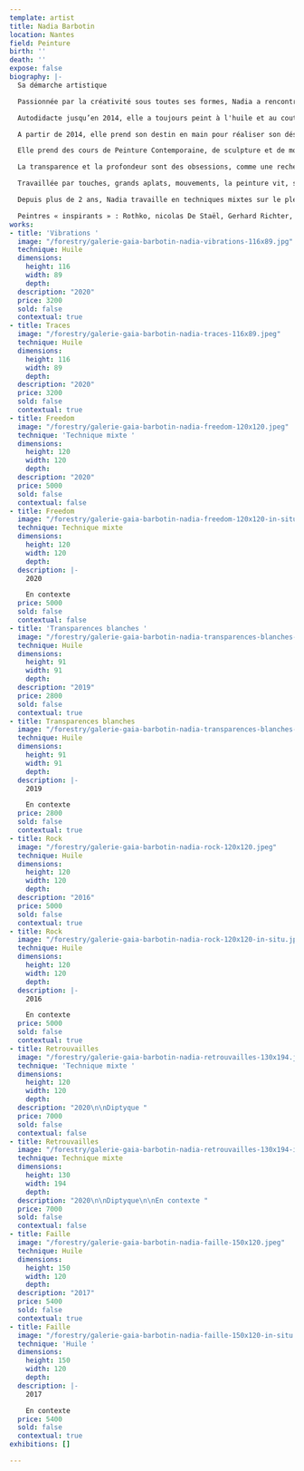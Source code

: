 ```yaml
---
template: artist
title: Nadia Barbotin
location: Nantes
field: Peinture
birth: ''
death: ''
expose: false
biography: |-
  Sa démarche artistique

  Passionnée par la créativité sous toutes ses formes, Nadia a rencontré des artistes de tous milieux qui ont impulsé son orientation actuelle vers la peinture.

  Autodidacte jusqu’en 2014, elle a toujours peint à l'huile et au couteau mais Nadia s'ouvre de plus en plus à de nouvelles techniques et médiums avec les spalters, les shapers, les encres acryliques et alcooliques, l'acrylique, quitte à les mélanger pour donner plus de force, de transparence à ses œuvres.

  A partir de 2014, elle prend son destin en main pour réaliser son désir le plus profond, peindre à plein-temps.

  Elle prend des cours de Peinture Contemporaine, de sculpture et de modèle vivant aux Beaux-Arts de Nantes et aux Ateliers de la Gobinière à Orvault, afin d’expérimenter différentes voies artistiques. Nadia fait le choix de réaliser majoritairement ses propres toiles et couleurs (pigments) dans un esprit d'artisanat de qualité. Inspirée par les impressionnistes pour leur lumière, leur mouvement et leurs couleurs vives, émerveillée par les expressionnistes abstraits pour leur langage émotionnel véhément et spontané, et par l’Action painting pour le geste physique et l’énergie, Nadia essaie de traduire dans ses œuvres, un mélange de tous ces mouvements. Le chant qu’elle pratique depuis plus de 20 ans, l’aide également à trouver ses inspirations dans le rythme de ses peintures. Depuis, Nadia utilise toutes ses compétences et connaissances en synergie pour peindre des œuvres sur toiles et papiers qui sont sources d’émotions, de sentiments, de réflexion, de ressenti.

  La transparence et la profondeur sont des obsessions, comme une recherche de vérité absolue. Nadia tend constamment à travailler avec la lumière pour que la peinture se révèle également dans son intimité. La couleur est toujours à l’honneur, de préférence éclatante, vibrant ainsi sous la lumière.Parfois, la matière s’invite, telle une sculpture picturale verticale, donnant ainsi du relief aux supports. La toile est presque blanche et la composition se dessine au fur et à mesure selon l’humeur du moment.

  Travaillée par touches, grands aplats, mouvements, la peinture vit, se transforme et dialogue enfin avec son spectateur. Car le plus important est la stimulation de cet écho, cette résonance dans l’histoire de chacun, l’exploration de son propre rythme, de sa propre intimité lors de la rencontre avec l’oeuvre.

  Depuis plus de 2 ans, Nadia travaille en techniques mixtes sur le plexiglas, qui lui ouvre de nouvelles perspectives dans l’approche de la peinture, un mélange entre une œuvre picturale et un volume, que l’on peut toucher, manipuler, regarder sous tous les angles. De cette quête omniprésente de la lumière est née la série des Vitraux Contemporains.

  Peintres « inspirants » : Rothko, nicolas De Staël, Gerhard Richter, Pierre Soulages, Alberto Burri, Zao Wou-KI, Hans Hartung, Kokichi Umezaki…
works:
- title: 'Vibrations '
  image: "/forestry/galerie-gaia-barbotin-nadia-vibrations-116x89.jpg"
  technique: Huile
  dimensions:
    height: 116
    width: 89
    depth: 
  description: "2020"
  price: 3200
  sold: false
  contextual: true
- title: Traces
  image: "/forestry/galerie-gaia-barbotin-nadia-traces-116x89.jpeg"
  technique: Huile
  dimensions:
    height: 116
    width: 89
    depth: 
  description: "2020"
  price: 3200
  sold: false
  contextual: true
- title: Freedom
  image: "/forestry/galerie-gaia-barbotin-nadia-freedom-120x120.jpeg"
  technique: 'Technique mixte '
  dimensions:
    height: 120
    width: 120
    depth: 
  description: "2020"
  price: 5000
  sold: false
  contextual: false
- title: Freedom
  image: "/forestry/galerie-gaia-barbotin-nadia-freedom-120x120-in-situ.JPG"
  technique: Technique mixte
  dimensions:
    height: 120
    width: 120
    depth: 
  description: |-
    2020

    En contexte
  price: 5000
  sold: false
  contextual: false
- title: 'Transparences blanches '
  image: "/forestry/galerie-gaia-barbotin-nadia-transparences-blanches-91x91.jpeg"
  technique: Huile
  dimensions:
    height: 91
    width: 91
    depth: 
  description: "2019"
  price: 2800
  sold: false
  contextual: true
- title: Transparences blanches
  image: "/forestry/galerie-gaia-barbotin-nadia-transparences-blanches-91x91-in-situ.jpeg"
  technique: Huile
  dimensions:
    height: 91
    width: 91
    depth: 
  description: |-
    2019

    En contexte
  price: 2800
  sold: false
  contextual: true
- title: Rock
  image: "/forestry/galerie-gaia-barbotin-nadia-rock-120x120.jpeg"
  technique: Huile
  dimensions:
    height: 120
    width: 120
    depth: 
  description: "2016"
  price: 5000
  sold: false
  contextual: true
- title: Rock
  image: "/forestry/galerie-gaia-barbotin-nadia-rock-120x120-in-situ.jpeg"
  technique: Huile
  dimensions:
    height: 120
    width: 120
    depth: 
  description: |-
    2016

    En contexte
  price: 5000
  sold: false
  contextual: true
- title: Retrouvailles
  image: "/forestry/galerie-gaia-barbotin-nadia-retrouvailles-130x194.jpeg"
  technique: 'Technique mixte '
  dimensions:
    height: 120
    width: 120
    depth: 
  description: "2020\n\nDiptyque "
  price: 7000
  sold: false
  contextual: false
- title: Retrouvailles
  image: "/forestry/galerie-gaia-barbotin-nadia-retrouvailles-130x194-in-situ.jpeg"
  technique: Technique mixte
  dimensions:
    height: 130
    width: 194
    depth: 
  description: "2020\n\nDiptyque\n\nEn contexte "
  price: 7000
  sold: false
  contextual: false
- title: Faille
  image: "/forestry/galerie-gaia-barbotin-nadia-faille-150x120.jpeg"
  technique: Huile
  dimensions:
    height: 150
    width: 120
    depth: 
  description: "2017"
  price: 5400
  sold: false
  contextual: true
- title: Faille
  image: "/forestry/galerie-gaia-barbotin-nadia-faille-150x120-in-situ.jpeg"
  technique: 'Huile '
  dimensions:
    height: 150
    width: 120
    depth: 
  description: |-
    2017

    En contexte
  price: 5400
  sold: false
  contextual: true
exhibitions: []

---
```


